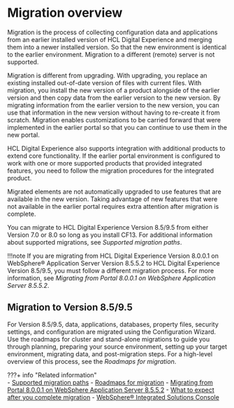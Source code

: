 # Migration overview

Migration is the process of collecting configuration data and applications from an earlier installed version of HCL Digital Experience and merging them into a newer installed version. So that the new environment is identical to the earlier environment. Migration to a different (remote) server is not supported.

Migration is different from upgrading. With upgrading, you replace an existing installed out-of-date version of files with current files. With migration, you install the new version of a product alongside of the earlier version and then copy data from the earlier version to the new version. By migrating information from the earlier version to the new version, you can use that information in the new version without having to re-create it from scratch. Migration enables customizations to be carried forward that were implemented in the earlier portal so that you can continue to use them in the new portal.

HCL Digital Experience also supports integration with additional products to extend core functionality. If the earlier portal environment is configured to work with one or more supported products that provided integrated features, you need to follow the migration procedures for the integrated product.

Migrated elements are not automatically upgraded to use features that are available in the new version. Taking advantage of new features that were not available in the earlier portal requires extra attention after migration is complete.

You can migrate to HCL Digital Experience Version 8.5/9.5 from either Version 7.0 or 8.0 so long as you install CF13. For additional information about supported migrations, see *Supported migration paths*.

!!!note
    If you are migrating from HCL Digital Experience Version 8.0.0.1 on WebSphere® Application Server Version 8.5.5.2 to HCL Digital Experience Version 8.5/9.5, you must follow a different migration process. For more information, see *Migrating from Portal 8.0.0.1 on WebSphere Application Server 8.5.5.2*.

## Migration to Version 8.5/9.5

For Version 8.5/9.5, data, applications, databases, property files, security settings, and configuration are migrated using the Configuration Wizard. Use the roadmaps for cluster and stand-alone migrations to guide you through planning, preparing your source environment, setting up your target environment, migrating data, and post-migration steps. For a high-level overview of this process, see the *Roadmaps for migration*.


???+ info "Related information"  
    -   [Supported migration paths](../../../deployment/manage/migrate/planning_migration/mig_plan_supported_paths.md)
    -   [Roadmaps for migration](../../../deployment/manage/migrate/planning_migration/rm_migration/index.md)
    -   [Migrating from Portal 8.0.0.1 on WebSphere Application Server 8.5.5.2](../../../deployment/manage/migrate/planning_migration/migration_consideration/migrating_portal8001_WAS8552/index.md)
    -   [What to expect after you complete migration](../../../deployment/manage/migrate/planning_migration/mig_plan_expectations/index.md)
    -  [WebSphere® Integrated Solutions Console](../portal_admin_tools/WebSphere_Integrated_Solutions_Console.md)

